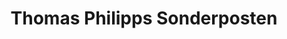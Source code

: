 ---
title: "Thomas Philipps Sonderposten"
url: /rommerskirchen/thomas-philipps-sonderposten/
shop: Kramladen
---